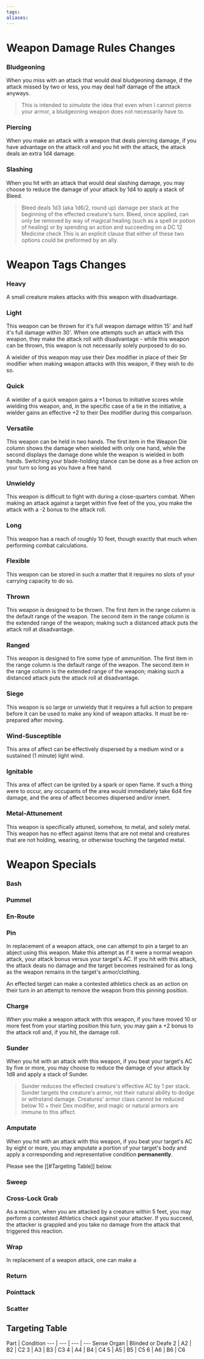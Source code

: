 ```yaml
---
tags:
aliases:
---
```


# Weapon Damage Rules Changes
### Bludgeoning

When you miss with an attack that would deal bludgeoning damage, if the attack missed by two or less, you may deal half damage of the attack anyways.

> This is intended to *simulate* the idea that even when I cannot pierce your armor, a bludgeoning weapon does not necessarily have to.

### Piercing

When you make an attack with a weapon that deals piercing damage, if you have advantage on the attack roll and you hit with the attack, the attack deals an extra 1d4 damage.

### Slashing

When you hit with an attack that would deal slashing damage, you may choose to reduce the damage of your attack by 1d4 to apply a stack of Bleed.

> Bleed deals 1d3 (aka 1d6/2, round up) damage per stack at the beginning of the effected creature's turn.
> Bleed, once applied, can only be removed by way of magical healing (such as a spell or potion of healing) or by spending an action and succeeding on a DC 12 Medicine check 
> This is an explicit clause that either of these two options could be preformed by an ally.

# Weapon Tags Changes
### Heavy

A small creature makes attacks with this weapon with disadvantage.

### Light

This weapon can be thrown for it's full weapon damage within 15' and half it's full damage within 30'. When one attempts such an attack with this weapon, they make the attack roll with disadvantage - while this weapon can be thrown, this weapon is not necessarily solely purposed to do so.

A wielder of this weapon may use their Dex modifier in place of their Str modifier when making weapon attacks with this weapon, if they wish to do so.

### Quick

A wielder of a quick weapon gains a +1 bonus to initiative scores while wielding this weapon, and, in the specific case of a tie in the initiative, a wielder gains an effective +2 to their Dex modifier during this comparison.

### Versatile

This weapon can be held in two hands. The first item in the Weapon Die column shows the damage when wielded with only one hand, while the second displays the damage done while the weapon is wielded in both hands. Switching your blade-holding stance can be done as a free action on your turn so long as you have a free hand.

### Unwieldy

This weapon is difficult to fight with during a close-quarters combat. When making an attack against a target within five feet of the you, you make the attack with a -2 bonus to the attack roll.

### Long

This weapon has a reach of roughly 10 feet, though exactly that much when performing combat calculations.

### Flexible

This weapon can be stored in such a matter that it requires no slots of your carrying capacity to do so.

### Thrown

This weapon is designed to be thrown. The first item in the range column is the default range of the weapon. The second item in the range column is the extended range of the weapon; making such a distanced attack puts the attack roll at disadvantage.

### Ranged

This weapon is designed to fire some type of ammunition. The first item in the range column is the default range of the weapon. The second item in the range column is the extended range of the weapon; making such a distanced attack puts the attack roll at disadvantage.

### Siege

This weapon is so large or unwieldy that it requires a full action to prepare before it can be used to make any kind of weapon attacks. It must be re-prepared after moving.

### Wind-Susceptible

This area of affect can be effectively dispersed by a medium wind or a sustained (1 minute) light wind.

### Ignitable

This area of affect can be ignited by a spark or open flame. If such a thing were to occur, any occupants of the area would immediately take 6d4 fire damage, and the area of affect becomes dispersed and/or innert.

### Metal-Attunement

This weapon is specifically attuned, somehow, to metal, and solely metal. This weapon has no effect against items that are not metal and creatures that are not holding, wearing, or otherwise touching the targeted metal.

# Weapon Specials
### Bash
### Pummel
### En-Route
### Pin

In replacement of a weapon attack, one can attempt to pin a target to an abject using this weapon. Make this attempt as if it were a normal weapon attack, your attack bonus versus your target's AC. If you hit with this attack, the attack deals no damage and the target becomes restrained for as long as the weapon remains in the target's armor/clothing. 

An effected target can make a contested athletics check as an action on their turn in an attempt to remove the weapon from this pinning position.

### Charge

When you make a weapon attack with this weapon, if you have moved 10 or more feet from your starting position this turn, you may gain a +2 bonus to the attack roll and, if you hit, the damage roll.

### Sunder

When you hit with an attack with this weapon, if you beat your target's AC by five or more, you may choose to reduce the damage of your attack by 1d8 and apply a stack of Sunder.

> Sunder reduces the effected creature's effective AC by 1 per stack.
> Sunder targets the creature's armor, not their natural ability to dodge or withstand damage.
> Creatures' armor class cannot be reduced below 10 + their Dex modifier, and magic or natural armors are immune to this affect.

### Amputate

When you hit with an attack with this weapon, if you beat your target's AC by eight or more, you may amputate a portion of your target's body and apply a corresponding and representative condition **permanently**.

Please see the [[#Targeting Table]] below.

### Sweep
### Cross-Lock Grab

As a reaction, when you are attacked by a creature within 5 feet, you may perform a contested Athletics check against your attacker. If you succeed, the attacker is grappled and you take no damage from the attack that triggered this reaction.

### Wrap

In replacement of a weapon attack, one can make a 

### Return
### Pointtack
### Scatter

## Targeting Table
Part | Condition
--- | --- | --- | ---
Sense Organ | Blinded or Deafe
2 | A2 | B2 | C2 
3 | A3 | B3 | C3 
4 | A4 | B4 | C4 
5 | A5 | B5 | C5 
6 | A6 | B6 | C6 